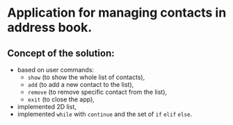 # Application for managing contacts in address book.

## Concept of the solution:
- based on user commands: 
  -  `show` (to show the whole list of contacts),
  -  `add` (to add a new contact to the list),
  -  `remove` (to remove specific contact from the list),
  -  `exit` (to close the app),
- implemented 2D list,
- implemented `while` with `continue` and  the set of `if` `elif` `else`.
